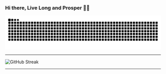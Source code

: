 ### Hi there, Live Long and Prosper 🖖🏾

![Snake animation](https://github.com/gajakannan/gajakannan/blob/output/github-contribution-grid-snake-dark.svg)

---

![GitHub Streak](https://github-readme-streak-stats.herokuapp.com?user=gajakannan&theme=dark&hide_border=true)

---

<!--
**gajakannan/gajakannan** is a ✨ _special_ ✨ repository because its `README.md` (this file) appears on your GitHub profile.

Here are some ideas to get you started:

- 🔭 I’m currently working on ...
- 🌱 I’m currently learning ...
- 👯 I’m looking to collaborate on ...
- 🤔 I’m looking for help with ...
- 💬 Ask me about ...
- 📫 How to reach me: ...
- ⚡ Fun fact: ...

![GitHub Stats](https://github-readme-stats.vercel.app/api?username=gajakannan&theme=radical)
-->
